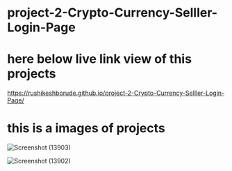 # project-2-Crypto-Currency-Selller-Login-Page


# here below live link view of this projects

https://rushikeshborude.github.io/project-2-Crypto-Currency-Selller-Login-Page/



# this is a images of projects 


![Screenshot (13903)](https://github.com/RushikeshBorude/project-2-Crypto-Currency-Selller-Login-Page/assets/86228914/807f54d9-1e9b-4d9d-b2a3-38d4cccd1342)







![Screenshot (13902)](https://github.com/RushikeshBorude/project-2-Crypto-Currency-Selller-Login-Page/assets/86228914/38f69805-0ff3-433d-8a77-d6751d60f3d1)
